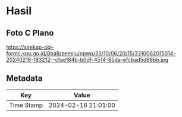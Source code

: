 # Hasil

## Foto C Plano

https://sirekap-obj-formc.kpu.go.id/8ba8/pemilu/ppwp/33/10/06/20/15/3310062015014-20240216-183212--cfae184b-b0df-4514-85da-efcbad5d98bb.jpg


## Metadata

| Key        | Value               |
| ---------- | ------------------- |
| Time Stamp | 2024-02-16 21:01:00 |



